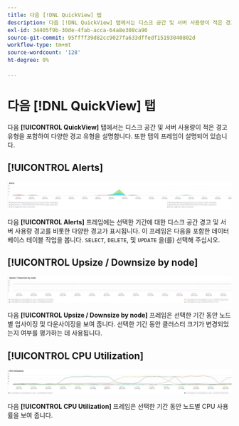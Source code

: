 ```yaml
---
title: 다음 [!DNL QuickView] 탭
description: 다음 [!DNL QuickView] 탭에서는 디스크 공간 및 서버 사용량이 적은 경고 유형을 포함하여 다양한 경고 유형을 설명합니다.
exl-id: 34405f9b-30de-4fab-acca-64a8e308ca90
source-git-commit: 95ffff39d82cc9027fa633dffedf15193040802d
workflow-type: tm+mt
source-wordcount: '128'
ht-degree: 0%

---
```


# 다음 [!DNL QuickView] 탭

다음 **[!UICONTROL QuickView]** 탭에서는 디스크 공간 및 서버 사용량이 적은 경고 유형을 포함하여 다양한 경고 유형을 설명합니다. 또한 탭의 프레임이 설명되어 있습니다.

## [!UICONTROL Alerts]

![경고](../../assets/tools/observation-for-adobe-commerce/quickview_alerts.jpg)

다음 **[!UICONTROL Alerts]** 프레임에는 선택한 기간에 대한 디스크 공간 경고 및 서버 사용량 경고를 비롯한 다양한 경고가 표시됩니다. 이 프레임은 다음을 포함한 데이터베이스 테이블 작업을 봅니다. `SELECT`, `DELETE`, 및 `UPDATE` 을(를) 선택해 주십시오.

## [!UICONTROL Upsize / Downsize by node]

![노드별 업사이즈/다운사이즈](../../assets/tools/observation-for-adobe-commerce/quickview_upsize_by_node.jpg)

다음 **[!UICONTROL Upsize / Downsize by node]** 프레임은 선택한 기간 동안 노드별 업사이징 및 다운사이징을 보여 줍니다. 선택한 기간 동안 클러스터 크기가 변경되었는지 여부를 평가하는 데 사용됩니다.

## [!UICONTROL CPU Utilization]

![CPU 사용률](../../assets/tools/observation-for-adobe-commerce/quickview_cpu.jpg)

다음 **[!UICONTROL CPU Utilization]** 프레임은 선택한 기간 동안 노드별 CPU 사용률을 보여 줍니다.
